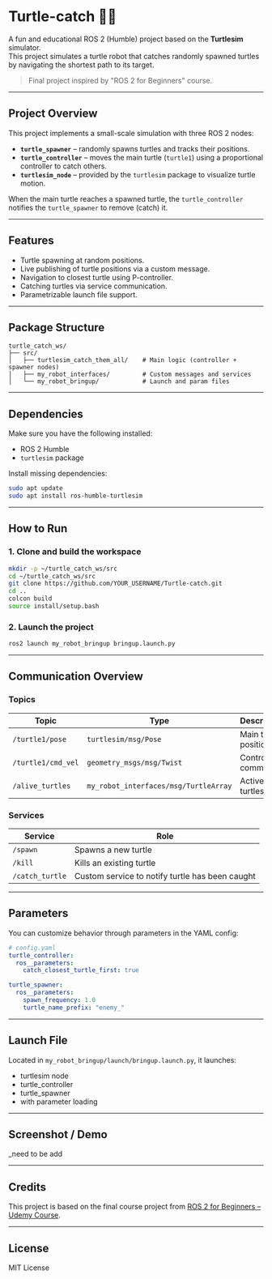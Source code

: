 # Turtle-catch 🐢🎯

A fun and educational ROS 2 (Humble) project based on the **Turtlesim** simulator.  
This project simulates a turtle robot that catches randomly spawned turtles by navigating the shortest path to its target.  

> Final project inspired by "ROS 2 for Beginners" course.

---

## Project Overview

This project implements a small-scale simulation with three ROS 2 nodes:

- **`turtle_spawner`** – randomly spawns turtles and tracks their positions.
- **`turtle_controller`** – moves the main turtle (`turtle1`) using a proportional controller to catch others.
- **`turtlesim_node`** – provided by the `turtlesim` package to visualize turtle motion.

When the main turtle reaches a spawned turtle, the `turtle_controller` notifies the `turtle_spawner` to remove (catch) it.

---

## Features

- Turtle spawning at random positions.
- Live publishing of turtle positions via a custom message.
- Navigation to closest turtle using P-controller.
- Catching turtles via service communication.
- Parametrizable launch file support.

---

## Package Structure

```
turtle_catch_ws/
├── src/
│   ├── turtlesim_catch_them_all/    # Main logic (controller + spawner nodes)
│   ├── my_robot_interfaces/         # Custom messages and services
│   └── my_robot_bringup/            # Launch and param files
```

---

## Dependencies

Make sure you have the following installed:

- ROS 2 Humble
- `turtlesim` package

Install missing dependencies:

```bash
sudo apt update
sudo apt install ros-humble-turtlesim
```

---

## How to Run

### 1. Clone and build the workspace

```bash
mkdir -p ~/turtle_catch_ws/src
cd ~/turtle_catch_ws/src
git clone https://github.com/YOUR_USERNAME/Turtle-catch.git
cd ..
colcon build
source install/setup.bash
```

### 2. Launch the project

```bash
ros2 launch my_robot_bringup bringup.launch.py
```

---

## Communication Overview

### Topics

| Topic | Type | Description |
|-------|------|-------------|
| `/turtle1/pose` | `turtlesim/msg/Pose` | Main turtle position |
| `/turtle1/cmd_vel` | `geometry_msgs/msg/Twist` | Control commands |
| `/alive_turtles` | `my_robot_interfaces/msg/TurtleArray` | Active turtles list |

### Services

| Service | Role |
|---------|------|
| `/spawn` | Spawns a new turtle |
| `/kill` | Kills an existing turtle |
| `/catch_turtle` | Custom service to notify turtle has been caught |

---

## Parameters

You can customize behavior through parameters in the YAML config:

```yaml
# config.yaml
turtle_controller:
  ros__parameters:
    catch_closest_turtle_first: true

turtle_spawner:
  ros__parameters:
    spawn_frequency: 1.0
    turtle_name_prefix: "enemy_"
```

---

## Launch File

Located in `my_robot_bringup/launch/bringup.launch.py`, it launches:

- turtlesim node
- turtle_controller
- turtle_spawner
- with parameter loading

---

## Screenshot / Demo

_need to be add

---

## Credits

This project is based on the final course project from [ROS 2 for Beginners – Udemy Course](https://www.udemy.com/course/ros2-for-beginners/).

---

## License

MIT License

